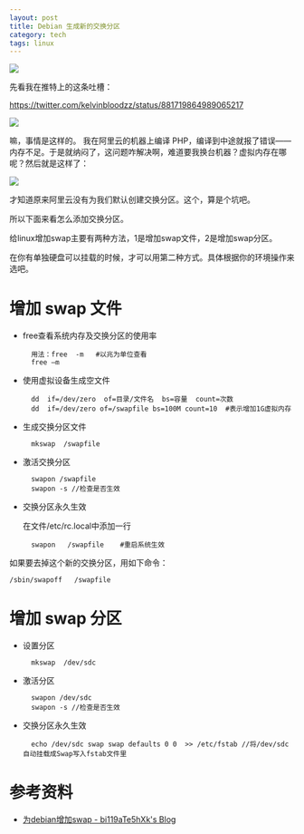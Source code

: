 ```yaml
---
layout: post
title: Debian 生成新的交换分区
category: tech
tags: linux
---
```

![](https://cdn.kelu.org/blog/tags/linux.jpg)

先看我在推特上的这条吐槽：

<https://twitter.com/kelvinbloodzz/status/881719864989065217>

![](https://cdn.kelu.org/blog/2017/07/20.49.33.png)

嘛，事情是这样的。 我在阿里云的机器上编译 PHP，编译到中途就报了错误——内存不足。于是就纳闷了，这问题咋解决啊，难道要我换台机器？虚拟内存在哪呢？然后就是这样了：

![](https://cdn.kelu.org/blog/2017/07/11.42.08.png)

才知道原来阿里云没有为我们默认创建交换分区。这个，算是个坑吧。

所以下面来看怎么添加交换分区。

给linux增加swap主要有两种方法，1是增加swap文件，2是增加swap分区。

在你有单独硬盘可以挂载的时候，才可以用第二种方式。具体根据你的环境操作来选吧。

# 增加 swap 文件

* free查看系统内存及交换分区的使用率

        用法：free  -m   #以兆为单位查看
        free –m
    
* 使用虚拟设备生成空文件

        dd  if=/dev/zero  of=目录/文件名  bs=容量  count=次数
        dd  if=/dev/zero of=/swapfile bs=100M count=10  #表示增加1G虚拟内存

* 生成交换分区文件

        mkswap  /swapfile 

* 激活交换分区

        swapon /swapfile
        swapon -s //检查是否生效
   
* 交换分区永久生效

    在文件/etc/rc.local中添加一行

        swapon   /swapfile    #重启系统生效

如果要去掉这个新的交换分区，用如下命令：

    /sbin/swapoff   /swapfile 


# 增加 swap 分区

* 设置分区

        mkswap  /dev/sdc

* 激活分区

        swapon /dev/sdc
        swapon -s //检查是否生效
   
* 交换分区永久生效

        echo /dev/sdc swap swap defaults 0 0  >> /etc/fstab //将/dev/sdc自动挂载成Swap写入fstab文件里
        
# 参考资料

* [为debian增加swap - bi119aTe5hXk's Blog](https://blog.bi119ate5hxk.net/2017/05/14/%E4%B8%BAdebian%E5%A2%9E%E5%8A%A0swap/)